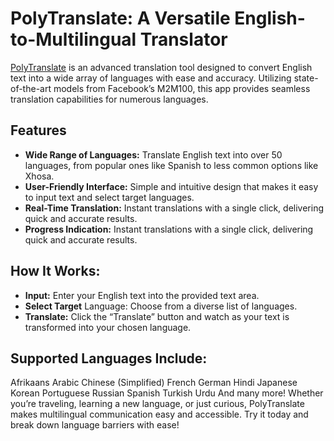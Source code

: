 # PolyTranslate: A Versatile English-to-Multilingual Translator

[PolyTranslate]() is an advanced translation tool designed to convert English text into a wide array of languages with ease and accuracy. Utilizing state-of-the-art models from Facebook’s M2M100, this app provides seamless translation capabilities for numerous languages.

## Features
- **Wide Range of Languages:** Translate English text into over 50 languages, from popular ones like Spanish to less common options like Xhosa.
- **User-Friendly Interface:** Simple and intuitive design that makes it easy to input text and select target languages.
- **Real-Time Translation:** Instant translations with a single click, delivering quick and accurate results.
- **Progress Indication:** Instant translations with a single click, delivering quick and accurate results.

## How It Works:
- **Input:** Enter your English text into the provided text area.
- **Select Target** Language: Choose from a diverse list of languages.
- **Translate:** Click the “Translate” button and watch as your text is transformed into your chosen language.

## Supported Languages Include:
Afrikaans
Arabic
Chinese (Simplified)
French
German
Hindi
Japanese
Korean
Portuguese
Russian
Spanish
Turkish
Urdu
And many more!
Whether you’re traveling, learning a new language, or just curious, PolyTranslate makes multilingual communication easy and accessible. Try it today and break down language barriers with ease!
